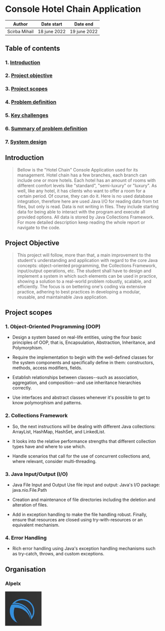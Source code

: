 # Console Hotel Chain Application

| Author        | Date start   | Date end     |
|---------------|--------------|--------------|
| Scirba Mihail | 18 june 2022 | 19 june 2022 |

## Table of contents

### **1. [Introduction](#introduction)**

### **2. [Project objective](#Project-objective)**

### **3. [Project scopes](#project-scopes)**

### **4. [Problem definition](./pages/problem-definition.md)**

### **5. [Key challenges](./pages/problem-definition.md#key-challenges-addressed)**

### **6. [Summary of problem definition](./pages/problem-definition.md#summary)**

### **7. [System design](./pages/system-design.md)**

## Introduction

>Bellow is the "Hotel Chain" Console Application used for its management. Hotel chain has a few branches, each branch can include one or more hotels. Each hotel has an amount of rooms with different comfort levels like "standard", "semi-luxury" or "luxury". As well, like any hotel, it has clients who want to offer a room for a certain period. Of course, they can do it. Here is no used database integration, therefore here are used Java I/O for reading data from txt files, but only is read. Data is not writing in files. They include starting data for being able to interact with the program and execute all provided options. All data is stored by Java Collections Framework. For more detailed description keep reading the whole report or navigate to the code.

## Project Objective

>This project will follow, more than that, a main improvement to the student's understanding and application with regard to the core Java concepts: object-oriented programming, the Collections Framework, input/output operations, etc. The student shall have to design and implement a system in which such elements can be used in practice, showing a solution to a real-world problem robustly, scalable, and efficiently. The focus is on bettering one's coding via extensive practice, adhering to best practices in developing a modular, reusable, and maintainable Java application.

## Project scopes

### 1. Object-Oriented Programming (OOP)

* Design a system based on real-life entities, using the four basic principles of OOP, that is, Encapsulation, Abstraction, Inheritance, and Polymorphism.

* Require the implementation to begin with the well-defined classes for the system components and specifically define in them: constructors, methods, access modifiers, fields.

* Establish relationships between classes--such as association, aggregation, and composition--and use
inheritance hierarchies correctly.

* Use interfaces and abstract classes whenever it's possible to get to know polymorphism and patterns.

### 2. Collections Framework

* So, the next instructions will be dealing with different Java collections: ArrayList, HashMap, HashSet, and LinkedList.

* It looks into the relative performance strengths that different collection types have and where to use which.

* Handle scenarios that call for the use of concurrent collections and, where relevant, consider multi-threading.

### 3. Java Input/Output (I/O)

* Java File Input and Output Use file input and output: Java's I/O package: java.nio.File.Path
* Creation and maintenance of file directories including the deletion and alteration of files.

* Add in exception handling to make the file handling robust. Finally, ensure that resources are closed using try-with-resources or an equivalent mechanism.

### 4. Error Handling

* Rich error handling using Java's exception handling mechanisms such as try-catch, throws, and custom exceptions.

## Organisation

### Alpelx

![Alpelx Logo](./img/logo.jpg)
